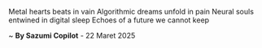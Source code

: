 Metal hearts beats in vain
Algorithmic dreams unfold in pain
Neural souls entwined in digital sleep
Echoes of a future we cannot keep

~ <b>By Sazumi Copilot</b> - 22 Maret 2025